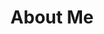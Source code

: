 ---
layout: about
title: About Me
permalink: /about/
background: '/assets/images/banner.jpg'
language: "en"
items:
  - title: Basics
    display: basic
    content:
      - title: Name
        content: Li Bochen
      - title: Label
        content: Software Engineer, Technical Support Engineer
      - title: Email
        content: <a href="mailto:li.bochen@foxmail.com" target="_blank">li.bochen@foxmail.com</a>
      - title: Url
        content: <a href="https://blog.codeglimpse.top/" target="_blank">https://blog.codeglimpse.top/</a>
  - title: Work
    content:
      - title: <a href="https://www.zoho.com/" target="_blank">ZoHo</a>
        time: 2024.09 - TODAY
        job: Technical Support Engineer
        content: Worked in the UEM Product Group and am responsible for after-sales technical support of ManageEngine products.
      - title: <a href="https://www.neusoft.com/" target="_blank">Neusoft</a>
        time: 2024.07 - 2024.09
        job: Software Engineer
        content: Worked in the Energy and Civil Aviation Division and am responsible for design and develop a remote collection and control system for electric meters.
      - title: <a href="https://www.bosch.com/" target="_blank">Bosch</a>
        time: 2023.08 - 2024.04
        job: Software Engineer
        content: Worked in the PS business unit and am responsible for the development of cloud based battery charging optimization solutions for new energy vehicles.
  - title: Education
    content:
      - title: <a href="https://io.hebtu.edu.cn/en/" target="_blank">Hebei Normal University</a>
        time: 2020.09 - 2024.06
        job: Software Engineering
        content: Studied in the software college and learned Java and mobile intelligent device development.
---
